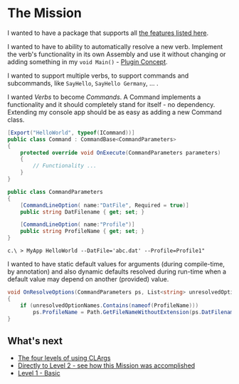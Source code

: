 # The Mission

I wanted to have a package that supports all [the features listed here](../readme.md).

I wanted to have to ability to automatically resolve a new verb. Implement the verb's functionality in its own Assembly and use it without changing or adding something in my `void Main()` - [Plugin Concept](Level1/verbsWithComposition.md). 

I wanted to support multiple verbs, to support commands and subcommands, like `SayHello`, `SayHello Germany`, ... .

I wanted *Verbs* to become *Commands*. A Command implements a functionality and it should completely stand for itself - no dependency. Extending my console app should be as easy as adding a new Command class.

```csharp
[Export("HelloWorld", typeof(ICommand))]
public class Command : CommandBase<CommandParameters>
{
    protected override void OnExecute(CommandParameters parameters)
    {
		// Functionality ...
	}
}

public class CommandParameters
{
    [CommandLineOption( name:"DatFile", Required = true)]
    public string DatFilename { get; set; }

    [CommandLineOption( name:"Profile")]
    public string ProfileName { get; set; }
}
```

`c.\ > MyApp HelloWorld --DatFile='abc.dat' --Profile=Profile1"`

I wanted to have static default values for arguments (during compile-time, by annotation) and also dynamic defaults resolved during run-time when a default value may depend on another (provided) value.

```csharp
void OnResolveOptions(CommandParameters ps, List<string> unresolvedOptionNames)
{
	if (unresolvedOptionNames.Contains(nameof(ProfileName)))
    	ps.ProfileName = Path.GetFileNameWithoutExtension(ps.DatFilename);
}
```

## What's next

* [The four levels of using CLArgs](fourLevels.md)
* [Directly to Level 2 - see how this Mission was accomplished](Level2\index.md)
* [Level 1 - Basic](Level1\index.md)